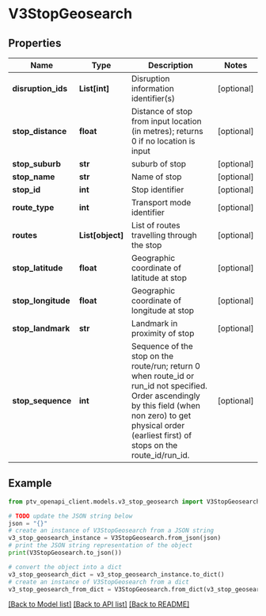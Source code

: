 # V3StopGeosearch


## Properties

Name | Type | Description | Notes
------------ | ------------- | ------------- | -------------
**disruption_ids** | **List[int]** | Disruption information identifier(s) | [optional] 
**stop_distance** | **float** | Distance of stop from input location (in metres); returns 0 if no location is input | [optional] 
**stop_suburb** | **str** | suburb of stop | [optional] 
**stop_name** | **str** | Name of stop | [optional] 
**stop_id** | **int** | Stop identifier | [optional] 
**route_type** | **int** | Transport mode identifier | [optional] 
**routes** | **List[object]** | List of routes travelling through the stop | [optional] 
**stop_latitude** | **float** | Geographic coordinate of latitude at stop | [optional] 
**stop_longitude** | **float** | Geographic coordinate of longitude at stop | [optional] 
**stop_landmark** | **str** | Landmark in proximity of stop | [optional] 
**stop_sequence** | **int** | Sequence of the stop on the route/run; return 0 when route_id or run_id not specified. Order ascendingly by this field (when non zero) to get physical order (earliest first) of stops on the route_id/run_id. | [optional] 

## Example

```python
from ptv_openapi_client.models.v3_stop_geosearch import V3StopGeosearch

# TODO update the JSON string below
json = "{}"
# create an instance of V3StopGeosearch from a JSON string
v3_stop_geosearch_instance = V3StopGeosearch.from_json(json)
# print the JSON string representation of the object
print(V3StopGeosearch.to_json())

# convert the object into a dict
v3_stop_geosearch_dict = v3_stop_geosearch_instance.to_dict()
# create an instance of V3StopGeosearch from a dict
v3_stop_geosearch_from_dict = V3StopGeosearch.from_dict(v3_stop_geosearch_dict)
```
[[Back to Model list]](../README.md#documentation-for-models) [[Back to API list]](../README.md#documentation-for-api-endpoints) [[Back to README]](../README.md)


